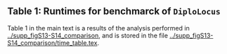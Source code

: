 ## Table 1: Runtimes for benchmarck of `DiploLocus`

Table 1 in the main text is a results of the analysis performed in [../supp_figS13-S14_comparison](../supp_figS13-S14_comparison), and is stored in the file [../supp_figS13-S14_comparison/time_table.tex](../supp_figS13-S14_comparison/time_table.tex).